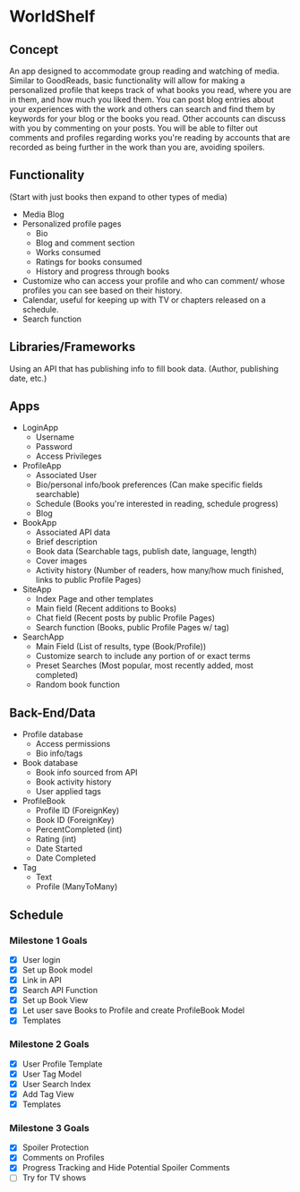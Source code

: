 # WorldShelf

## Concept
An app designed to accommodate group reading and watching of media. Similar to GoodReads, basic functionality will allow for making a personalized profile that keeps track of what books you read, where you are in them, and how much you liked them. You can post blog entries about your experiences with the work and others can search and find them by keywords for your blog or the books you read. Other accounts can discuss with you by commenting on your posts. You will be able to filter out comments and profiles regarding works you're reading by accounts that are recorded as being further in the work than you are, avoiding spoilers.

## Functionality
(Start with just books then expand to other types of media)
* Media Blog
* Personalized profile pages
  - Bio
  - Blog and comment section
  - Works consumed
  - Ratings for books consumed
  - History and progress through books
* Customize who can access your profile and who can comment/ whose profiles you can see based on their history.
* Calendar, useful for keeping up with TV or chapters released on a schedule.
* Search function

## Libraries/Frameworks
Using an API that has publishing info to fill book data. (Author, publishing date, etc.)

## Apps
* LoginApp
  - Username
  - Password
  - Access Privileges
* ProfileApp
  - Associated User
  - Bio/personal info/book preferences (Can make specific fields searchable)
  - Schedule (Books you're interested in reading, schedule progress)
  - Blog
* BookApp
  - Associated API data
  - Brief description
  - Book data (Searchable tags, publish date, language, length)
  - Cover images
  - Activity history (Number of readers, how many/how much finished, links to public Profile Pages)
* SiteApp
  - Index Page and other templates
  - Main field (Recent additions to Books)
  - Chat field (Recent posts by public Profile Pages)
  - Search function (Books, public Profile Pages w/ tag)
* SearchApp
  - Main Field (List of results, type (Book/Profile))
  - Customize search to include any portion of or exact terms
  - Preset Searches (Most popular, most recently added, most completed)
  - Random book function

## Back-End/Data
* Profile database
  - Access permissions
  - Bio info/tags
* Book database
  - Book info sourced from API
  - Book activity history
  - User applied tags
* ProfileBook
  - Profile ID (ForeignKey)
  - Book ID (ForeignKey)
  - PercentCompleted (int)
  - Rating (int)
  - Date Started
  - Date Completed
* Tag
  - Text
  - Profile (ManyToMany)

## Schedule

### Milestone 1 Goals
  - [x] User login
  - [x] Set up Book model
  - [x] Link in API
  - [x] Search API Function
  - [x] Set up Book View
  - [x] Let user save Books to Profile and create ProfileBook Model
  - [x] Templates
### Milestone 2 Goals
  - [x] User Profile Template
  - [x] User Tag Model
  - [x] User Search Index
  - [x] Add Tag View
  - [x] Templates
### Milestone 3 Goals
  - [x] Spoiler Protection
  - [x] Comments on Profiles
  - [x] Progress Tracking and Hide Potential Spoiler Comments
  - [ ] Try for TV shows
